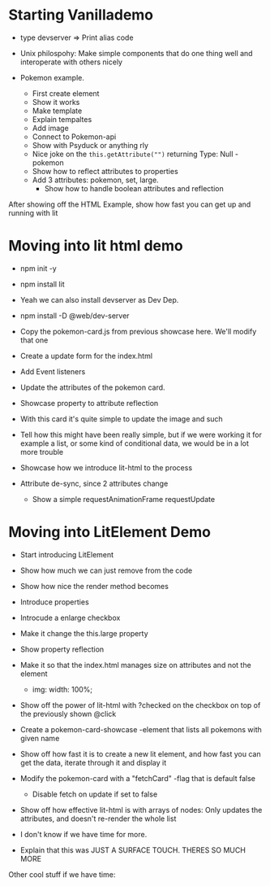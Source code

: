 # Starting Vanillademo
- type devserver => Print alias code

- Unix philospohy: Make simple components that do one thing 
well and interoperate with others nicely

- Pokemon example.
    - First create element
    - Show it works
    - Make template
    - Explain tempaltes
    - Add image
    - Connect to Pokemon-api
    - Show with Psyduck or anything rly
    - Nice joke on the `this.getAttribute("")` returning Type: Null -pokemon
    - Show how to reflect attributes to properties
    - Add 3 attributes: pokemon, set, large.
        - Show how to handle boolean attributes and reflection

After showing off the HTML Example, show how fast you can get up and running with lit

# Moving into lit html demo

- npm init -y
- npm install lit
- Yeah we can also install devserver as Dev Dep.
- npm install -D @web/dev-server

- Copy the pokemon-card.js from previous showcase here. We'll modify that one
- Create a update form for the index.html
- Add Event listeners
- Update the attributes of the pokemon card.
- Showcase property to attribute reflection

- With this card it's quite simple to update the image and such
- Tell how this might have been really simple, but if we were working it
for example a list, or some kind of conditional data, we would be 
in a lot more trouble

- Showcase how we introduce lit-html to the process

- Attribute de-sync, since 2 attributes change
    - Show a simple requestAnimationFrame requestUpdate

# Moving into LitElement Demo

- Start introducing LitElement
- Show how much we can just remove from the code
- Show how nice the render method becomes
- Introduce properties

- Introcude a enlarge checkbox
- Make it change the this.large property
- Show property reflection
- Make it so that the index.html manages size on attributes and not the element
    - img: width: 100%;

- Show off the power of lit-html with ?checked on the checkbox on top of the
previously shown @click

- Create a pokemon-card-showcase -element that lists all pokemons with given name
- Show off how fast it is to create a new lit element, and how fast you can
get the data, iterate through it and display it
- Modify the pokemon-card with a "fetchCard" -flag that is default false
    - Disable fetch on update if set to false

- Show off how effective lit-html is with arrays of nodes: Only updates the attributes, and 
doesn't re-render the whole list

- I don't know if we have time for more.

- Explain that this was JUST A SURFACE TOUCH.
THERES SO MUCH MORE

Other cool stuff if we have time:
